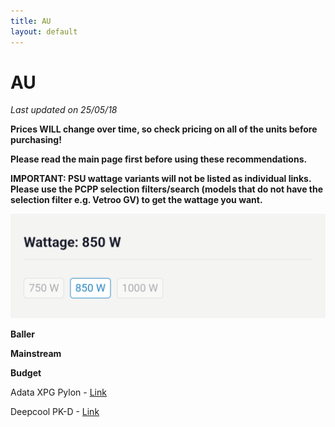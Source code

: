 ```yaml
---
title: AU
layout: default
---
```


# AU

*Last updated on 25/05/18*

**Prices WILL change over time, so check pricing on all of the units before purchasing!**

**Please read the main page first before using these recommendations.**

**IMPORTANT: PSU wattage variants will not be listed as individual links. Please use the PCPP selection filters/search (models that do not have the selection filter e.g. Vetroo GV) to get the wattage you want.**

![wattageselection](Screenshot_20250506-224510.png)

**Baller**

**Mainstream**

**Budget**

Adata XPG Pylon - [Link](https://au.pcpartpicker.com/product/NJzFf7/adata-xpg-pylon-550-w-80-bronze-certified-atx-power-supply-pylon550b-bkcus)

Deepcool PK-D - [Link](https://au.pcpartpicker.com/product/GBjRsY/deepcool-pk650d-650-w-80-bronze-certified-atx-power-supply-r-pk650d-fa0b-us)
